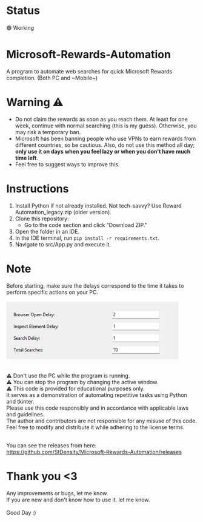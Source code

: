 # Status 
🟢 Working

# Microsoft-Rewards-Automation
A program to automate web searches for quick Microsoft Rewards completion. (Both PC and ~Mobile~)

# Warning ⚠️
- Do not claim the rewards as soon as you reach them. At least for one week, continue with normal searching (this is my guess). Otherwise, you may risk a temporary ban.
-  Microsoft has been banning people who use VPNs to earn rewards from different countries, so be cautious. Also, do not use this method all day; **only use it on days when you feel lazy or when you don't have much time left**.
-  Feel free to suggest ways to improve this.


# Instructions

1. Install Python if not already installed. Not tech-savvy? Use Reward Automation_legacy.zip (older version).
2. Clone this repository:
   - Go to the code section and click "Download ZIP."
3. Open the folder in an IDE.
4. In the IDE terminal, run `pip install -r requirements.txt`.
5. Navigate to src/App.py and execute it.



# Note
Before starting, make sure the delays correspond to the time it takes to perform specific actions on your PC. <Br> <Br>
![Resources/Image/Delay_ScreenShot.png](Resources/Image/Delay_ScreenShot.png) <Br> <Br>

⚠️ Don't use the PC while the program is running. <Br> 
⚠️ You can stop the program by changing the active window. <Br>
⚠️ This code is provided for educational purposes only. <Br>
It serves as a demonstration of automating repetitive tasks using Python and tkinter. <Br>
Please use this code responsibly and in accordance with applicable laws and guidelines. <Br>
The author and contributors are not responsible for any misuse of this code. <Br>
Feel free to modify and distribute it while adhering to the license terms. <Br> <Br>


You can see the releases from here: https://github.com/StDensity/Microsoft-Rewards-Automation/releases

# Thank you <3


Any improvements or bugs, let me know. <Br>
If you are new and don't know how to use it. let me know. <Br> <Br>
Good Day :)

